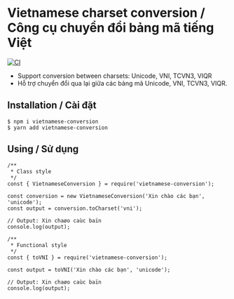 # Vietnamese charset conversion / Công cụ chuyển đổi bảng mã tiếng Việt

[![CI](https://github.com/duydev/vietnamese-conversion/actions/workflows/main.yml/badge.svg)](https://github.com/duydev/vietnamese-conversion/actions/workflows/main.yml)

- Support conversion between charsets: Unicode, VNI, TCVN3, VIQR
- Hỗ trợ chuyển đổi qua lại giữa các bảng mã Unicode, VNI, TCVN3, VIQR.

## Installation / Cài đặt

```
$ npm i vietnamese-conversion
$ yarn add vietnamese-conversion
```

## Using / Sử dụng

```
/**
 * Class style
 */
const { VietnameseConversion } = require('vietnamese-conversion');

const conversion = new VietnameseConversion('Xin chào các bạn', 'unicode');
const output = conversion.toCharset('vni');

// Output: Xin chaøo caùc baïn
console.log(output);

/**
 * Functional style
 */
const { toVNI } = require('vietnamese-conversion');

const output = toVNI('Xin chào các bạn', 'unicode');

// Output: Xin chaøo caùc baïn
console.log(output);
```
